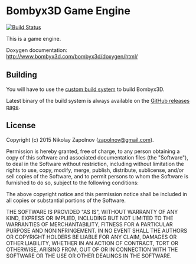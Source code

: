 
Bombyx3D Game Engine
====================

<a href="https://travis-ci.org/bombyx3d/bombyx3d" target="_blank">
 <img src="https://travis-ci.org/bombyx3d/bombyx3d.svg?branch=master" alt="Build Status" />
</a>

This is a game engine.

Doxygen documentation: <a href="http://www.bombyx3d.com/bombyx3d/doxygen/html/"
    target="_blank">http://www.bombyx3d.com/bombyx3d/doxygen/html/</a>


Building
--------

You will have to use the [custom build system](https://github.com/bombyx3d/buildsystem) to build Bombyx3D.

Latest binary of the build system is always available on the
[GitHub releases page](https://github.com/bombyx3d/buildsystem/releases).


License
-------

Copyright (c) 2015 Nikolay Zapolnov (zapolnov@gmail.com).

Permission is hereby granted, free of charge, to any person obtaining a copy
of this software and associated documentation files (the "Software"), to deal
in the Software without restriction, including without limitation the rights
to use, copy, modify, merge, publish, distribute, sublicense, and/or sell
copies of the Software, and to permit persons to whom the Software is
furnished to do so, subject to the following conditions:

The above copyright notice and this permission notice shall be included in
all copies or substantial portions of the Software.

THE SOFTWARE IS PROVIDED "AS IS", WITHOUT WARRANTY OF ANY KIND, EXPRESS OR
IMPLIED, INCLUDING BUT NOT LIMITED TO THE WARRANTIES OF MERCHANTABILITY,
FITNESS FOR A PARTICULAR PURPOSE AND NONINFRINGEMENT. IN NO EVENT SHALL THE
AUTHORS OR COPYRIGHT HOLDERS BE LIABLE FOR ANY CLAIM, DAMAGES OR OTHER
LIABILITY, WHETHER IN AN ACTION OF CONTRACT, TORT OR OTHERWISE, ARISING FROM,
OUT OF OR IN CONNECTION WITH THE SOFTWARE OR THE USE OR OTHER DEALINGS IN
THE SOFTWARE.
